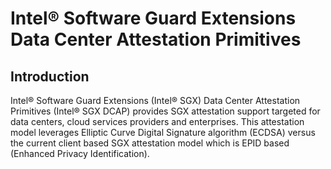 # Intel®️ Software Guard Extensions Data Center Attestation Primitives


## Introduction

Intel®️ Software Guard Extensions (Intel®️ SGX) Data Center Attestation Primitives (Intel®️ SGX DCAP) provides SGX attestation support targeted for data centers, cloud services providers and enterprises. This attestation model leverages Elliptic Curve Digital Signature algorithm (ECDSA) versus the current client based SGX attestation model which is EPID based (Enhanced Privacy Identification).

